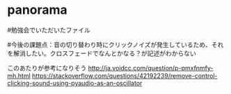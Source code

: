 # panorama
#勉強会でいただいたファイル

 #今後の課題点：音の切り替わり時にクリックノイズが発生しているため、それを解消したい。クロスフェードでなんとかなる？が記述がわからない
 
 
 このあたりが参考になりそう
 http://ja.voidcc.com/question/p-pmxfnmfy-mh.html
 https://stackoverflow.com/questions/42192239/remove-control-clicking-sound-using-pyaudio-as-an-oscillator

